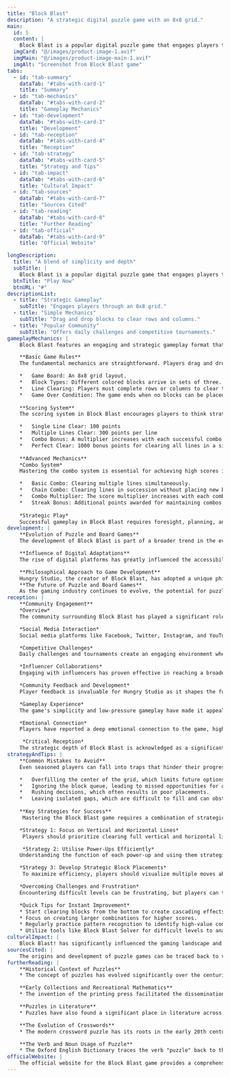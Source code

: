 ```yaml
---
title: "Block Blast"
description: "A strategic digital puzzle game with an 8x8 grid."
main:
  id: 5
  content: |
    Block Blast is a popular digital puzzle game that engages players through its strategic gameplay centered around an 8x8 grid. Players manipulate sets of colored blocks to clear rows or columns by filling them entirely, which promotes critical thinking and planning. Launched by Hungry Studio, the game has become notable for its blend of simplicity and depth, making it accessible to a wide audience while still challenging for seasoned gamers.
  imgCard: "@/images/product-image-1.avif"
  imgMain: "@/images/product-image-main-1.avif"
  imgAlt: "Screenshot from Block Blast game"
tabs:
  - id: "tab-summary"
    dataTab: "#tabs-with-card-1"
    title: "Summary"
  - id: "tab-mechanics"
    dataTab: "#tabs-with-card-2"
    title: "Gameplay Mechanics"
  - id: "tab-development"
    dataTab: "#tabs-with-card-3"
    title: "Development"
  - id: "tab-reception"
    dataTab: "#tabs-with-card-4"
    title: "Reception"
  - id: "tab-strategy"
    dataTab: "#tabs-with-card-5"
    title: "Strategy and Tips"
  - id: "tab-impact"
    dataTab: "#tabs-with-card-6"
    title: "Cultural Impact"
  - id: "tab-sources"
    dataTab: "#tabs-with-card-7"
    title: "Sources Cited"
  - id: "tab-reading"
    dataTab: "#tabs-with-card-8"
    title: "Further Reading"
  - id: "tab-official"
    dataTab: "#tabs-with-card-9"
    title: "Official Website"

longDescription:
  title: "A blend of simplicity and depth"
  subTitle: |
    Block Blast is a popular digital puzzle game that engages players through its strategic gameplay centered around an 8x8 grid. Players manipulate sets of colored blocks to clear rows or columns by filling them entirely, which promotes critical thinking and planning.
  btnTitle: "Play Now"
  btnURL: "#"
descriptionList:
  - title: "Strategic Gameplay"
    subTitle: "Engages players through an 8x8 grid."
  - title: "Simple Mechanics"
    subTitle: "Drag and drop blocks to clear rows and columns."
  - title: "Popular Community"
    subTitle: "Offers daily challenges and competitive tournaments."
gameplayMechanics: |
    Block Blast features an engaging and strategic gameplay format that revolves around an 8x8 grid layout designed for optimal block placement. Players manipulate various colored blocks that appear in sets of three, aiming to clear rows or columns by filling them completely.

    **Basic Game Rules**
    The fundamental mechanics are straightforward. Players drag and drop the blocks onto the grid, and once a row or column is filled, it disappears, rewarding the player with points and freeing up space for new blocks. The game concludes when no additional blocks can be placed.

    *   Game Board: An 8x8 grid layout.
    *   Block Types: Different colored blocks arrive in sets of three.
    *   Line Clearing: Players must complete rows or columns to clear them.
    *   Game Over Condition: The game ends when no blocks can be placed.
        
    **Scoring System**
    The scoring system in Block Blast encourages players to think strategically.

    *   Single Line Clear: 100 points
    *   Multiple Lines Clear: 300 points per line
    *   Combo Bonus: A multiplier increases with each successful combo
    *   Perfect Clear: 1000 bonus points for clearing all lines in a single move
        
    **Advanced Mechanics**
    *Combo System*
    Mastering the combo system is essential for achieving high scores in Block Blast.

    *   Basic Combo: Clearing multiple lines simultaneously.
    *   Chain Combo: Clearing lines in succession without placing new blocks.
    *   Combo Multiplier: The score multiplier increases with each combo up to 8x.
    *   Streak Bonus: Additional points awarded for maintaining combos
        
    *Strategic Play*
    Successful gameplay in Block Blast requires foresight, planning, and creativity. Players are encouraged to prioritize grid management, keeping the board organized to prevent clutter and maximize space for incoming blocks. Additionally, being aware of upcoming blocks allows for better strategic decisions in real-time. Leveraging the power of combos is vital; for instance, clearing multiple lines in a single turn yields significantly higher scores compared to single line clears. The combination of these mechanics creates a dynamic and challenging experience, making Block Blast an exciting puzzle game for players of all skill levels.
development: |
    **Evolution of Puzzle and Board Games**
    The development of Block Blast is part of a broader trend in the evolution of puzzle and board games within the gaming industry. The genre has experienced significant transformations from its origins, as early pioneers like Alexey Pajitnov introduced iconic titles such as Tetris in 1984, which set a high benchmark for puzzle games with its addictive tile-matching mechanics. This foundational work inspired numerous developers to innovate and explore new ways to engage players through puzzle-solving challenges.

    **Influence of Digital Adaptations**
    The rise of digital platforms has greatly influenced the accessibility and popularity of puzzle and board games. With the advent of platforms like Steam and mobile app stores, classic board games such as Catan, Ticket to Ride, and Carcassonne have found new life in digital formats. These adaptations not only offer the convenience of online multiplayer modes and AI opponents but also eliminate the need for physical components, making it easier for players to connect globally. This transition reflects a broader trend that paved the way for games like Block Blast to thrive in a digital landscape, emphasizing accessibility and social connectivity.

    **Philosophical Approach to Game Development**
    Hungry Studio, the creator of Block Blast, has adopted a unique philosophy in its game development process. Central to their vision is the concept of "experience equality," ensuring that all players, regardless of socioeconomic background or other demographics, can enjoy and succeed in their gaming experiences. This commitment to inclusivity is paired with a focus on high-quality gameplay, as evidenced by their "Less Is More" approach, which prioritizes crafting engaging game experiences over producing a high volume of titles. The company also draws inspiration from innovative practices like A/B testing and AI robotics to enhance user engagement and long-term player loyalty.
    **The Future of Puzzle and Board Games**
    As the gaming industry continues to evolve, the potential for puzzle and board games remains vast. The integration of advanced technologies such as virtual reality and artificial intelligence is set to create more immersive and engaging gameplay experiences. The legacy of early puzzle and board games continues to influence modern development, with many studios, including Hungry Studio, taking cues from past innovations to inspire their future projects. The continuous commitment to improve and adapt, as demonstrated by regular updates and new features in Block Blast, reflects a dedication to player satisfaction and engagement in a competitive market.
reception: |
    **Community Engagement**
    *Overview*
    The community surrounding Block Blast has played a significant role in its success and popularity. Players actively engage with one another through various platforms, sharing strategies, competing in challenges, and contributing to the overall experience of the game. This sense of camaraderie not only enhances individual gameplay but also fosters a vibrant community spirit.

    *Social Media Interaction*
    Social media platforms like Facebook, Twitter, Instagram, and YouTube are crucial for promoting Block Blast and building its community. Players often share their achievements, tips, and strategies, contributing to a buzz that amplifies the game’s visibility. Regular updates and engagement on these platforms keep players informed and excited about new features and events, encouraging ongoing participation.

    *Competitive Challenges*
    Daily challenges and tournaments create an engaging environment where players can compete for high scores and rewards. These competitions not only motivate players to log in regularly but also promote interaction among friends and the wider Block Blast community. Players can join daily challenges to earn special rewards, fostering a routine that keeps them invested in the game. This competitive culture is further enhanced by leaderboards, where players can compare their scores and strive to outperform one another.

    *Influencer Collaborations*
    Engaging with influencers has proven effective in reaching a broader audience. By partnering with individuals who have significant followings in the gaming community, Block Blast can promote its features and events to potential new players. Offering incentives such as free game copies or discounts helps to encourage influencers to share their experiences, thus expanding the game’s reach and attracting new community members.

    *Community Feedback and Development*
    Player feedback is invaluable for Hungry Studio as it shapes the future of Block Blast. The developers actively encourage players to provide input on their experiences, which helps improve gameplay and address community concerns. This two-way communication strengthens the bond between players and developers, allowing for a collaborative atmosphere where players feel their opinions matter.

    *Gameplay Experience*
    The game's simplicity and low-pressure gameplay have made it appealing to a diverse audience. Players of all ages appreciate its vibrant design, while older audiences are drawn to its relaxing, non-violent nature. Many users have expressed their delight in the daily challenges that provide special rewards and opportunities to practice specific skills. These challenges not only keep players engaged but also add an element of excitement to the gameplay.

    *Emotional Connection*
    Players have reported a deep emotional connection to the game, highlighting the thrill of overcoming challenges and the satisfaction derived from achieving personal milestones. The music and sound effects are praised for enhancing the overall experience, celebrating player achievements and keeping energy levels high during gameplay. The customizable elements of the game also allow players to create a more personalized experience, further deepening their emotional investment.

     *Critical Reception*
    The strategic depth of Block Blast is acknowledged as a significant factor contributing to its popularity. Players appreciate the necessity of planning and adaptability to excel, as the unpredictable block shapes and limited grid space present an ongoing challenge. Reviews indicate that mastering the game requires a blend of observation and strategy, which many players find rewarding and engaging.
strategyAndTips: |
    **Common Mistakes to Avoid**
    Even seasoned players can fall into traps that hinder their progress.

    *   Overfilling the center of the grid, which limits future options.
    *   Ignoring the block queue, leading to missed opportunities for optimal moves.
    *   Rushing decisions, which often results in poor placements.
    *   Leaving isolated gaps, which are difficult to fill and can obstruct gameplay.
        
    **Key Strategies for Success**
     Mastering the Block Blast game requires a combination of strategic planning and efficient execution.

    *Strategy 1: Focus on Vertical and Horizontal Lines*
     Players should prioritize clearing full vertical and horizontal lines, planning moves that maximize line clearing opportunities. It is crucial to avoid leaving isolated blocks and to utilize previews to anticipate upcoming blocks. Additionally, clustering junk blocks together can facilitate easier clearances, while seeking opportunities for back-to-back line clears can further enhance scores.

     *Strategy 2: Utilise Power-Ups Efficiently*
    Understanding the function of each power-up and using them strategically is vital. Power-ups should be reserved for critical moments, especially to clear bottleneck areas or when aiming to break high scores. Players should also consider combining power-ups for synergistic effects, which can lead to significant score boosts. Staying updated on new or limited-time power-ups can provide additional advantages.

    *Strategy 3: Develop Strategic Block Placements*
     To maximize efficiency, players should visualize multiple moves ahead and develop patterns in block placements. Utilizing corners and edges wisely is essential for maximizing space, while regularly stepping back to reassess placement strategy can prevent mistakes. Adapting strategies based on available blocks and board state is also important.

    *Overcoming Challenges and Frustration*
    Encountering difficult levels can be frustrating, but players can turn these challenges into learning opportunities. By analyzing losses to understand mistakes and experimenting with different approaches, players can refine their strategies and find new ways to succeed. Reflecting on setbacks helps build a stronger game plan for future attempts.

    *Quick Tips for Instant Improvement*
    * Start clearing blocks from the bottom to create cascading effects.
    * Focus on creating larger combinations for higher scores.
    * Regularly practice pattern recognition to identify high-value configurations quickly, such as L-shaped patterns and 2x2 squares.
    * Utilize tools like Block Blast Solver for difficult levels to analyze board configurations and identify potential chain reactions. By employing these strategies and continuously refining skills, players can improve their gameplay experience and achieve higher scores in Block Blast.
culturalImpact: |
    Block Blast! has significantly influenced the gaming landscape and fostered a vibrant community of players. Its engaging mechanics and continuous updates have transformed the game into a social phenomenon, where players eagerly share their experiences and achievements on various platforms. This sense of community not only enhances the gaming experience but also creates a supportive environment where players exchange tips and strategies, fostering camaraderie among enthusiasts. The game's design incorporates daily challenges that incentivize regular participation, thereby sustaining player interest and excitement. Players look forward to completing specific tasks to earn rewards, which has become a daily ritual for many, enhancing their connection to the game and to fellow players. This ongoing engagement reflects a broader trend in modern gaming where developers focus on building a dedicated community around their titles, ensuring that players feel valued and involved in the game's evolution. Moreover, Block Blast! exemplifies the integration of classic puzzle elements with contemporary gameplay mechanics. This fusion not only appeals to long-time puzzle enthusiasts but also attracts new players, bridging generational gaps within the gaming community. The ease of access provided by digital platforms has democratized the gameplay experience, allowing individuals from diverse backgrounds to partake in the fun of puzzle-solving in a digital format. The cultural significance of Block Blast! extends beyond just gameplay; it represents a shift in how games are developed and experienced in the digital age. The evolution of such games reflects technological advancements and changing player expectations, demonstrating the enduring appeal of puzzle and board game mechanics in modern interactive entertainment. As the landscape continues to evolve, the legacy of Block Blast! is likely to inspire future innovations and community engagement in gaming.
sourcesCited: |
    The origins and development of puzzle games can be traced back to various historical influences. Notably, the printing press significantly enhanced the dissemination of puzzles, leading to popular collections such as Claude-Gaspar Bachet de Méziriac's "Problemes plaisans et delectables qui se font par les nombres" published in 1612, which included numerous number-based tricks.[20] Additionally, the evolution of recreational mathematics saw contributions from notable figures like Isaac Newton, who expressed ideas in puzzle formats. The modern puzzle genre was further shaped by significant milestones, including the introduction of crosswords in Britain in 1925 and their widespread adoption in newspapers. The game Tetris, developed by Alexey Pajitnov in 1985, is often credited with revolutionizing the puzzle game genre, drawing inspiration from traditional games like Pentomino and leading to massive sales across various platforms, including the Game Boy. Furthermore, the term "puzzle" has its roots in the 16th century, evolving from a verb to encompass a wide range of challenging games and problems that test ingenuity and logic.
furtherReading: |
    **Historical Context of Puzzles**
    * The concept of puzzles has evolved significantly over the centuries. The word "puzzle" first appeared in print in 1599, used by Henry Porter in his play The Two Angry Women of Abington, where it described a state of bewilderment. By 1652, it was referenced as a difficult problem in Henry More's An Antidote Against Atheism, and it wasn't until 1781 that the term began to denote a challenge designed to test ingenuity, as seen in James Woodforde’s The Diary of a Country Parson.

    **Early Collections and Recreational Mathematics**
    * The invention of the printing press facilitated the dissemination of puzzles, leading to popular collections such as Claude-Gaspar Bachet de Méziriac's Problemes plaisans et delectables qui se font par les nombres in 1612, which included various numerical puzzles. Additionally, Isaac Newton is known to have expressed mathematical concepts in puzzle format, showcasing the intersection of puzzles and recreational mathematics.

    **Puzzles in Literature**
    * Puzzles have also found a significant place in literature across various genres. Notable examples include the riddle contest between Gollum and Bilbo in J.R.R. Tolkien's The Hobbit, and the riddles posed by characters in works by authors such as Jane Austen, J.K. Rowling, and Jorge Luis Borges. These literary puzzles often serve as plot devices that heighten tension and engage readers in the narrative.

    **The Evolution of Crosswords**
    * The modern crossword puzzle has its roots in the early 20th century, with the first book of crosswords published in 1913. The introduction of cryptic crosswords in Britain in 1925 marked a significant evolution in puzzle design, contrasting with the straightforward clues favored in American crosswords until the 1960s. Crosswords remain a beloved feature in newspapers, continuing to challenge and entertain audiences worldwide.

    **The Verb and Noun Usage of Puzzle**
    * The Oxford English Dictionary traces the verb "puzzle" back to the 16th century, with its earliest use documented in a work from the late 1590s. The evolution of its meaning reflects a broader cultural fascination with problem-solving and ingenuity, making puzzles a timeless form of entertainment. Categories such as lateral thinking puzzles highlight the diverse approaches to puzzle-solving that have emerged over time.
officialWebsite: |
    The official website for the Block Blast game provides a comprehensive resource for players and fans. It features information about the game, including gameplay mechanics, updates, and upcoming events. Users can access support and contact information through the site, which is designed to enhance the overall gaming experience. The website also includes promotional content and advertisements related to the game, ensuring players stay informed about the latest features and enhancements available. Additionally, it outlines the terms of service and privacy policy relevant to the game's community and user interactions.
---
```

